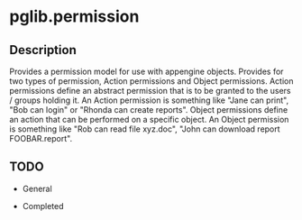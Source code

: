 # pglib.permission
## Description
Provides a permission model for use with appengine objects. Provides for two types of permission, Action permissions and Object permissions. 
Action permissions define an abstract permission that is to be granted to the users / groups holding it. An Action permission is something like 
"Jane can print", "Bob can login" or "Rhonda can create reports".
Object permissions define an action that can be performed on a specific object. An Object permission is something like "Rob can read file xyz.doc", "John can download report FOOBAR.report".

## TODO
* General
	
  
* Completed

